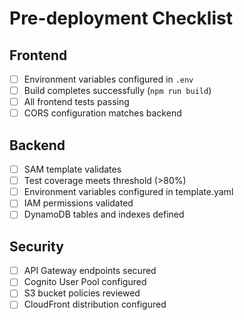 # Pre-deployment Checklist

## Frontend

- [ ] Environment variables configured in `.env`
- [ ] Build completes successfully (`npm run build`)
- [ ] All frontend tests passing
- [ ] CORS configuration matches backend

## Backend

- [ ] SAM template validates
- [ ] Test coverage meets threshold (>80%)
- [ ] Environment variables configured in template.yaml
- [ ] IAM permissions validated
- [ ] DynamoDB tables and indexes defined

## Security

- [ ] API Gateway endpoints secured
- [ ] Cognito User Pool configured
- [ ] S3 bucket policies reviewed
- [ ] CloudFront distribution configured
